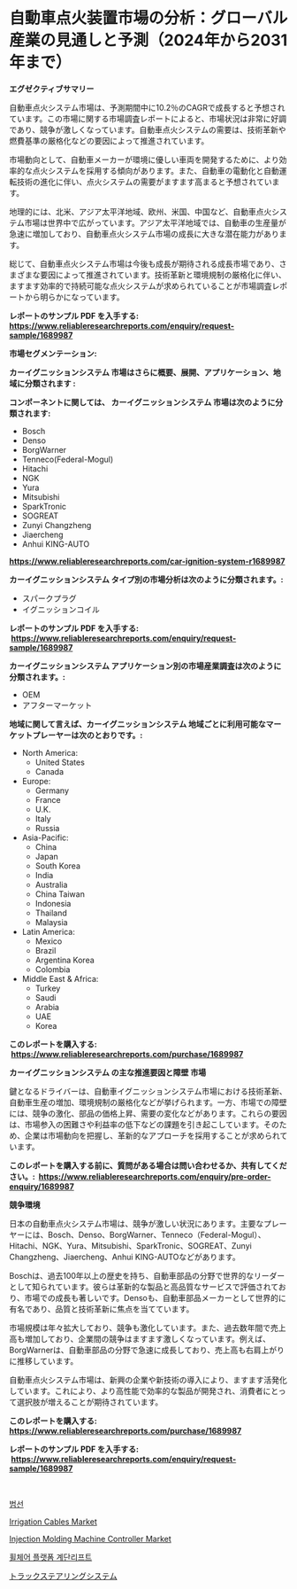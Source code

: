 <p><h1>自動車点火装置市場の分析：グローバル産業の見通しと予測（2024年から2031年まで）</h1></p><p><strong>エグゼクティブサマリー</strong></p>
<p><p>自動車点火システム市場は、予測期間中に10.2％のCAGRで成長すると予想されています。この市場に関する市場調査レポートによると、市場状況は非常に好調であり、競争が激しくなっています。自動車点火システムの需要は、技術革新や燃費基準の厳格化などの要因によって推進されています。</p><p>市場動向として、自動車メーカーが環境に優しい車両を開発するために、より効率的な点火システムを採用する傾向があります。また、自動車の電動化と自動運転技術の進化に伴い、点火システムの需要がますます高まると予想されています。</p><p>地理的には、北米、アジア太平洋地域、欧州、米国、中国など、自動車点火システム市場は世界中で広がっています。アジア太平洋地域では、自動車の生産量が急速に増加しており、自動車点火システム市場の成長に大きな潜在能力があります。</p><p>総じて、自動車点火システム市場は今後も成長が期待される成長市場であり、さまざまな要因によって推進されています。技術革新と環境規制の厳格化に伴い、ますます効率的で持続可能な点火システムが求められていることが市場調査レポートから明らかになっています。</p></p>
<p><strong>レポートのサンプル PDF を入手する: <a href="https://www.reliableresearchreports.com/enquiry/request-sample/1689987">https://www.reliableresearchreports.com/enquiry/request-sample/1689987</a></strong></p>
<p><strong>市場セグメンテーション:</strong></p>
<p><strong> カーイグニッションシステム 市場はさらに概要、展開、アプリケーション、地域に分類されます :</strong></p>
<p><strong>コンポーネントに関しては、 カーイグニッションシステム 市場は次のように分類されます: &nbsp;</strong></p>
<p><ul><li>Bosch</li><li>Denso</li><li>BorgWarner</li><li>Tenneco(Federal-Mogul)</li><li>Hitachi</li><li>NGK</li><li>Yura</li><li>Mitsubishi</li><li>SparkTronic</li><li>SOGREAT</li><li>Zunyi Changzheng</li><li>Jiaercheng</li><li>Anhui KING-AUTO</li></ul></p>
<p><strong><a href="https://www.reliableresearchreports.com/car-ignition-system-r1689987">https://www.reliableresearchreports.com/car-ignition-system-r1689987</a></strong></p>
<p><strong> カーイグニッションシステム タイプ別の市場分析は次のように分類されます。:</strong></p>
<p><ul><li>スパークプラグ</li><li>イグニッションコイル</li></ul></p>
<p><strong>レポートのサンプル PDF を入手する: &nbsp;<a href="https://www.reliableresearchreports.com/enquiry/request-sample/1689987">https://www.reliableresearchreports.com/enquiry/request-sample/1689987</a></strong></p>
<p><strong> カーイグニッションシステム アプリケーション別の市場産業調査は次のように分類されます。:</strong></p>
<p><ul><li>OEM</li><li>アフターマーケット</li></ul></p>
<p><strong>地域に関して言えば、カーイグニッションシステム 地域ごとに利用可能なマーケットプレーヤーは次のとおりです。:</strong></p>
<p><ul>
    <li>
        North America:
        <ul>
            <li>United States</li>
            <li>Canada</li>
        </ul>
    </li>
    <li>
        Europe:
        <ul>
            <li>Germany</li>
            <li>France</li>
            <li>U.K.</li>
            <li>Italy</li>
            <li>Russia</li>
        </ul>
    </li>
    <li>
        Asia-Pacific:
        <ul>
            <li>China</li>
            <li>Japan</li>
            <li>South Korea</li>
            <li>India</li>
            <li>Australia</li>
            <li>China Taiwan</li>
            <li>Indonesia</li>
            <li>Thailand</li>
            <li>Malaysia</li>
        </ul>
    </li>
    <li>
        Latin America:
        <ul>
            <li>Mexico</li>
            <li>Brazil</li>
            <li>Argentina Korea</li>
            <li>Colombia</li>
        </ul>
    </li>
    <li>
        Middle East & Africa:
        <ul>
            <li>Turkey</li>
            <li>Saudi</li>
            <li>Arabia</li>
            <li>UAE</li>
            <li>Korea</li>
        </ul>
    </li>
    </ul></p>
<p><strong>このレポートを購入する: &nbsp;<a href="https://www.reliableresearchreports.com/purchase/1689987">https://www.reliableresearchreports.com/purchase/1689987</a></strong></p>
<p><strong>カーイグニッションシステム の主な推進要因と障壁 市場</strong></p>
<p><p>鍵となるドライバーは、自動車イグニッションシステム市場における技術革新、自動車生産の増加、環境規制の厳格化などが挙げられます。一方、市場での障壁には、競争の激化、部品の価格上昇、需要の変化などがあります。これらの要因は、市場参入の困難さや利益率の低下などの課題を引き起こしています。そのため、企業は市場動向を把握し、革新的なアプローチを採用することが求められています。</p></p>
<p><strong>このレポートを購入する前に、質問がある場合は問い合わせるか、共有してください。:&nbsp; <a href="https://www.reliableresearchreports.com/enquiry/pre-order-enquiry/1689987">https://www.reliableresearchreports.com/enquiry/pre-order-enquiry/1689987</a></strong></p>
<p><strong>競争環境</strong></p>
<p><p>日本の自動車点火システム市場は、競争が激しい状況にあります。主要なプレーヤーには、Bosch、Denso、BorgWarner、Tenneco（Federal-Mogul）、Hitachi、NGK、Yura、Mitsubishi、SparkTronic、SOGREAT、Zunyi Changzheng、Jiaercheng、Anhui KING-AUTOなどがあります。</p><p>Boschは、過去100年以上の歴史を持ち、自動車部品の分野で世界的なリーダーとして知られています。彼らは革新的な製品と高品質なサービスで評価されており、市場での成長も著しいです。Densoも、自動車部品メーカーとして世界的に有名であり、品質と技術革新に焦点を当てています。</p><p>市場規模は年々拡大しており、競争も激化しています。また、過去数年間で売上高も増加しており、企業間の競争はますます激しくなっています。例えば、BorgWarnerは、自動車部品の分野で急速に成長しており、売上高も右肩上がりに推移しています。</p><p>自動車点火システム市場は、新興の企業や新技術の導入により、ますます活発化しています。これにより、より高性能で効率的な製品が開発され、消費者にとって選択肢が増えることが期待されています。</p></p>
<p><strong>このレポートを購入する: &nbsp; <a href="https://www.reliableresearchreports.com/purchase/1689987">https://www.reliableresearchreports.com/purchase/1689987</a></strong></p>
<p><strong>レポートのサンプル PDF を入手する: &nbsp;<a href="https://www.reliableresearchreports.com/enquiry/request-sample/1689987">https://www.reliableresearchreports.com/enquiry/request-sample/1689987</a></strong><strong></strong></p>
<p>&nbsp;</p>
<p><p><a href="https://github.com/Tristiarton768456/Market-Research-Report-List-1/blob/main/692146039244.md">범선</a></p><p><a href="https://issuu.com/reportprime-2/docs/irrigation-cables-market-size-2030.pptx">Irrigation Cables Market</a></p><p><a href="https://view.publitas.com/reportprime-1/decoding-injection-molding-machine-controller-market-metrics-market-share-trends-and-growth-patterns/">Injection Molding Machine Controller Market</a></p><p><a href="https://medium.com/@felipegrrady654556/%ED%9C%A0%EC%B2%B4%EC%96%B4-%ED%94%8C%EB%9E%AB%ED%8F%BC-%EC%8A%A4%ED%85%8C%EC%96%B4%EB%A6%AC%ED%94%84%ED%8A%B8-%EC%8B%9C%EC%9E%A5-%EC%A2%85%EB%A5%98-%EC%9D%91%EC%9A%A9-%EB%B0%8F-%EC%A7%80%EB%A6%AC%EC%97%90-%EB%8C%80%ED%95%9C-%ED%8F%AC%EA%B4%84%EC%A0%81-%ED%8F%89%EA%B0%80-ff192036feb7">휠체어 플랫폼 계단리프트</a></p><p><a href="https://github.com/bevdtkn4419963/Market-Research-Report-List-1/blob/main/315023442720.md">トラックステアリングシステム</a></p></p>